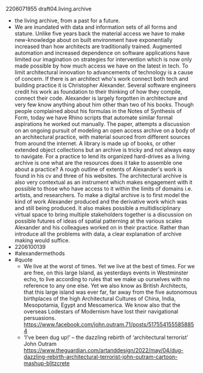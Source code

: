 2206071955 draft04.living.archive

* the living archive, from a past for a future.
* We are inundated with data and information sets of all forms and stature.
Unlike five years back the material access we have to make new-knowledge about on built environment have exponentially increased than how architects are traditionally trained. 
Augmented automation and increased dependence on software applications have limited our imagination on strategies for intervention which is now only made possible by how much access we have on the latest in tech.
To limit architectural innovation to advancements of technology is a cause of concern.
If there is an architect who's work connect both tech and building practice it is Christopher Alexander.
Several software engineers credit his work as foundation to their thinking of how they compile, connect their code.
Alexander is largely forgotten in architecture and very few know anything about him other than two of his books.
Though people complained about his formulas in the Notes of Synthesis of Form, today we have Rhino scripts that automate similar formal aspirations he worked out manually.
The paper, attempts a discussion on an ongoing pursuit of modeling an open access archive on a body of an architectural practice, with material sourced from different sources from around the internet.
A library is made up of books, or other extended object collections but an archive is tricky and not always easy to navigate.
For a practice to lend its organized hard-drives as a living archive is one what are the resources does it take to assemble one about a practice?
A rough outline of extents of Alexander's work is found in his cv and three of his websites. 
The architectural archive is also very contextual as an instrument which makes engagement with it possible to those who have access to it within the limits of domains i.e. artists, and researchers.
To make a digital archive is to first model the kind of work Alexander produced and the derivative work which was and still being produced.
It also makes possible a multidisciplinary virtual space to bring multiple stakeholders together is a discussion on possible futures of ideas of spatial patterning at the various scales Alexander and his colleagues worked on in their practice. 
Rather than introduce all the problems with data, a clear explanation of archive making would suffice.
* 2206100139
* #alexandermethods
* #quote
  * We live at the worst of times. Yet we live at the best of times. For we are free, on this large Island, as yesterdays events in Westminster echo, to live according to rules that we make up ourselves with no reference to any one else. Yet we also know as British Architects, that this large island was ever far, far away from the five autonomous birthplaces of the high Architectural Cultures of China, India, Mesopotamia, Egypt and Mesoamerica. We know also that the overseas Lodestars of Modernism have lost their navigational persuasions. https://www.facebook.com/john.outram.71/posts/5175541555858854 
  * ‘I’ve been dug up!’ – the dazzling rebirth of ‘architectural terrorist’ John Outram https://www.theguardian.com/artanddesign/2022/may/04/dug-dazzling-rebirth-architectural-terrorist-john-outram-cartoon-mashup-blitzcrete
